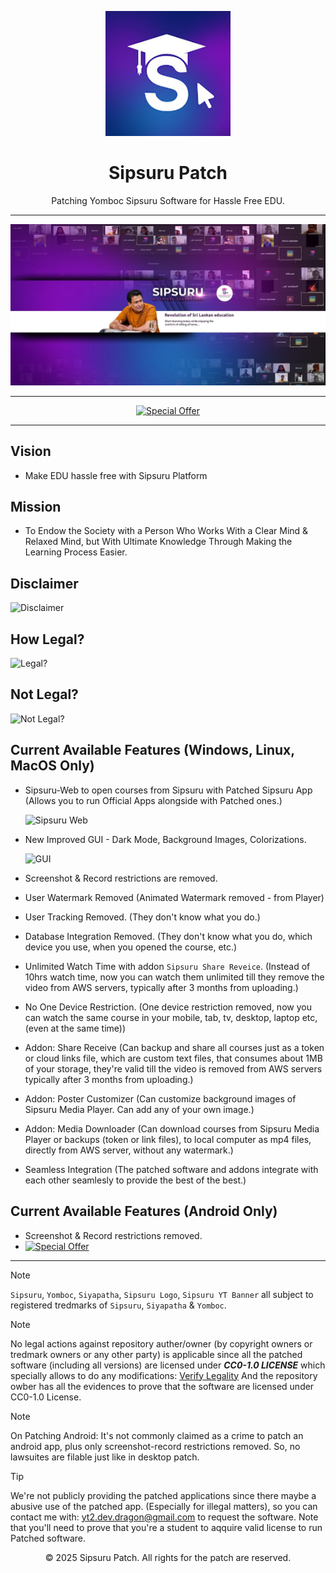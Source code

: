 <p align="center">
  <a href="https://dragon.edu.lk/sipsuru">
    <img src="logo.jpg" alt="Sipsuru Logo" width="200px">
  </a>
</p>

<h1 align="center">Sipsuru Patch</h1>

<p align="center">
  Patching Yomboc Sipsuru Software for Hassle Free EDU.
</p>

---

<p align="center">
  <img src="banner_sipsuru.jpg" alt="Banner">
</p>

---

<div align="center">
  <a href="https://github.com/Sipsuru-Patch/Sipsuru-Android">
    <img src="https://img.shields.io/badge/Special%20Offer-Download%20Now%20for%20Android%20Without%20Verify!-blue?style=for-the-badge&logo=appveyor" alt="Special Offer">
  </a>
</div>

---
## Vision
 - Make EDU hassle free with Sipsuru Platform

## Mission
 - To Endow the Society with a Person Who Works With a Clear Mind & Relaxed Mind, but With Ultimate Knowledge Through Making the Learning Process Easier.

## Disclaimer
![Disclaimer](https://github.com/user-attachments/assets/acc9b63e-2cab-415f-92ee-2700eaac3eb2)

## How Legal?
![Legal?](https://github.com/user-attachments/assets/9fa8d30f-5a0f-49a1-8498-9e3961c10101)

## Not Legal?
![Not Legal?](https://github.com/user-attachments/assets/5565c4ef-0c43-416f-8b26-3052c4b9924c)

## Current Available Features (Windows, Linux, MacOS Only)
 - Sipsuru-Web to open courses from Sipsuru with Patched Sipsuru App (Allows you to run Official Apps alongside with Patched ones.)
   
   ![Sipsuru Web](https://github.com/user-attachments/assets/10c4ea0e-2beb-471c-9f54-ec8b4efffb12)

 - New Improved GUI - Dark Mode, Background Images, Colorizations.

   ![GUI](https://github.com/user-attachments/assets/dbb71869-47f6-490a-88a9-7dc9d0db0ebd)

 - Screenshot & Record restrictions are removed.
 - User Watermark Removed (Animated Watermark removed - from Player)
 - User Tracking Removed. (They don't know what you do.)
 - Database Integration Removed. (They don't know what you do, which device you use, when you opened the course, etc.)
 - Unlimited Watch Time with addon `Sipsuru Share Reveice`. (Instead of 10hrs watch time, now you can watch them unlimited till they remove the video from AWS servers, typically after 3 months from uploading.)
 - No One Device Restriction. (One device restriction removed, now you can watch the same course in your mobile, tab, tv, desktop, laptop etc, (even at the same time))
 - Addon: Share Receive (Can backup and share all courses just as a token or cloud links file, which are custom text files, that consumes about 1MB of your storage, they're valid till the video is removed from AWS servers typically after 3 months from uploading.)
 - Addon: Poster Customizer (Can customize background images of Sipsuru Media Player. Can add any of your own image.)
 - Addon: Media Downloader (Can download courses from Sipsuru Media Player or backups (token or link files), to local computer as mp4 files, directly from AWS server, without any watermark.)
 - Seamless Integration (The patched software and addons integrate with each other seamlesly to provide the best of the best.)

## Current Available Features (Android Only)
 - Screenshot & Record restrictions removed.
 - [![Special Offer](https://img.shields.io/badge/Special%20Offer-Download%20Now%20for%20Android%20Without%20Verify!-blue?style=for-the-badge&logo=appveyor)](https://github.com/Sipsuru-Patch/Sipsuru-Android)

---

> [!NOTE]
> `Sipsuru`, `Yomboc`, `Siyapatha`, `Sipsuru Logo`, `Sipsuru YT Banner` all subject to registered tredmarks of `Sipsuru`, `Siyapatha` & `Yomboc`.

> [!NOTE]
> No legal actions against repository auther/owner (by copyright owners or tredmark owners or any other party) is applicable since all the patched software (including all versions) are licensed under ***CC0-1.0 LICENSE*** which specially allows to do any modifications: [Verify Legality](https://creativecommons.org/publicdomain/zero/1.0/)
> And the repository owber has all the evidences to prove that the software are licensed under CC0-1.0 License.

> [!NOTE]
> On Patching Android: It's not commonly claimed as a crime to patch an android app, plus only screenshot-record restrictions removed. So, no lawsuites are filable just like in desktop patch.

> [!TIP]
> We're not publicly providing the patched applications since there maybe a abusive use of the patched app. (Especially for illegal matters), so you can contact me with: yt2.dev.dragon@gmail.com to request the software.
> Note that you'll need to prove that you're a student to aqquire valid license to run Patched software.

<p align="center">© 2025 Sipsuru Patch. All rights for the patch are reserved.</p>
